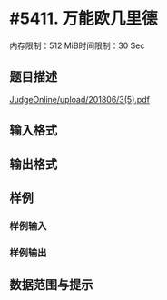 # #5411. 万能欧几里德

内存限制：512 MiB时间限制：30 Sec

## 题目描述

[JudgeOnline/upload/201806/3(5).pdf](upload/201806/3(5).pdf) 

## 输入格式

## 输出格式

## 样例

### 样例输入

### 样例输出

## 数据范围与提示
